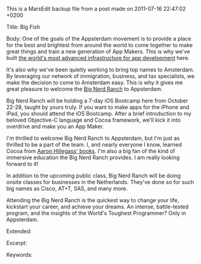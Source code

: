 This is a MarsEdit backup file from a post made on 2011-07-16 22:47:02 +0200

Title:
Big Fish

Body:
One of the goals of the Appsterdam movement is to provide a place for the best and brightest from around the world to come together to make great things and train a new generation of App Makers. This is why we've built <a href="http://mur.mu.rs/?p=241">the world's most advanced infrastructure for app development</a> here.

It's also why we've been quietly working to bring top names to Amsterdam. By leveraging our network of immigration, business, and tax specialists, we make the decision to come to Amsterdam easy. This is why it gives me great pleasure to welcome the <a href="http://www.bignerdranch.com/classes/ios_bootcamp_-_the_netherlands">Big Nerd Ranch</a> to Appsterdam.

Big Nerd Ranch will be holding a 7-day iOS Bootcamp here from October 22-28, taught by yours truly. If you want to make apps for the iPhone and iPad, you should attend the iOS Bootcamp. After a brief introduction to my beloved Objective-C language and Cocoa framework, we'll kick it into overdrive and make you an App Maker.

I'm thrilled to welcome Big Nerd Ranch to Appsterdam, but I'm just as thrilled to be a part of the team. I, and nearly everyone I know, learned Cocoa from <a href="http://amazon.com/Aaron-Hillegass/e/B001JSJIWI">Aaron Hillegass' books</a>. I'm also a big fan of the kind of immersive education the Big Nerd Ranch provides. I am really looking forward to it!

In addition to the upcoming public class, Big Nerd Ranch will be doing onsite classes for businesses in the Netherlands. They've done so for such big names as Cisco, AT+T, SAS, and many more.

Attending the Big Nerd Ranch is the quickest way to change your life, kickstart your career, and achieve your dreams. An intense, battle-tested program, and the insights of the World's Toughest Programmer? Only in Appsterdam.

Extended:


Excerpt:


Keywords:
